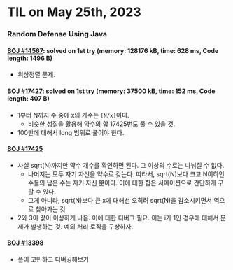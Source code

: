 # **TIL on May 25th, 2023**

### Random Defense Using Java
#### [BOJ #14567](/Problem%20Solving/boj/random%20defense/14567-05-24-2023.java): solved on 1st try (memory: 128176 kB, time: 628 ms, Code length: 1496 B)
* 위상정렬 문제.

#### [BOJ #17427](/Problem%20Solving/boj/random%20defense/17427-05-25-2023.java): solved on 1st try (memory: 37500 kB, time: 152 ms, Code length: 407 B)
* 1부터 N까지 수 중에 x의 개수는 `[N/x]`이다.
  - 비슷한 성질을 활용해 약수의 합 17425번도 풀 수 있을 것.
* 100만에 대해서 long 범위로 풀어야 한다.

#### [BOJ #17425](/Problem%20Solving/boj/random%20defense/17425-05-25-2023.java)
* 사실 sqrt(N)까지만 약수 개수를 확인하면 된다. 그 이상의 수로는 나눠질 수 없다.
  - 나머지는 모두 자기 자신을 약수로 갖는다. 따라서, sqrt(N)보다 크고 N이하인 수들의 남은 수는 자기 자신 뿐이다. 이에 대한 합은 서메이션으로 간단하게 구할 수 있다.
  - 그게 아니라, sqrt(N)보다 큰 x에 대해선 오히려 sqrt(N)을 감소시키면서 역으로 찾아가는 것
* 2와 3이 값이 이상하게 나옴. 이에 대한 디버그 필요. 이는 i가 1인 경우에 대해서 문제가 발생하는 것. 예외 처리 로직을 구상하자.

#### [BOJ #13398](/Problem%20Solving/boj/random%20defense/13398-05-25-2023.java)
* 풀이 고민하고 디버깅해보기